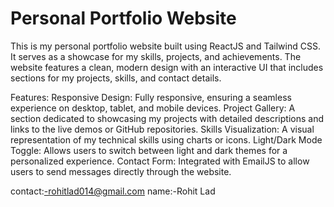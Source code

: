 # Personal Portfolio Website
This is my personal portfolio website built using ReactJS and Tailwind CSS. It serves as a showcase for my skills, projects, and achievements. The website features a clean, modern design with an interactive UI that includes sections for my projects, skills, and contact details.

Features:
Responsive Design: Fully responsive, ensuring a seamless experience on desktop, tablet, and mobile devices.
Project Gallery: A section dedicated to showcasing my projects with detailed descriptions and links to the live demos or GitHub repositories.
Skills Visualization: A visual representation of my technical skills using charts or icons.
Light/Dark Mode Toggle: Allows users to switch between light and dark themes for a personalized experience.
Contact Form: Integrated with EmailJS to allow users to send messages directly through the website.

contact:-rohitlad014@gmail.com
name:-Rohit Lad
